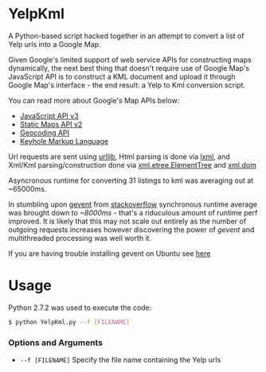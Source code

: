 # YelpKml

A Python-based script hacked together in an attempt to convert a list of Yelp urls into a Google Map.

Given Google's limited support of web service APIs for constructing maps dynamically, the next best thing that doesn't require use of Google Map's JavaScript API is to construct a KML document and upload it through Google Map's interface - the end result: a Yelp to Kml conversion script.

You can read more about Google's Map APIs below:
  * [JavaScript API v3](https://developers.google.com/maps/documentation/javascript/tutorial)
  * [Static Maps API v2](https://developers.google.com/maps/documentation/staticmaps/)
  * [Geocoding API](https://developers.google.com/maps/documentation/geocoding/)
  * [Keyhole Markup Language](https://developers.google.com/kml/documentation/kmlelementsinmaps)

Url requests are sent using [urllib](http://docs.python.org/2/library/urllib.html), Html parsing is done via [lxml](http://lxml.de/), and Xml/Kml parsing/construction done via [xml.etree.ElementTree](http://docs.python.org/2/library/xml.etree.elementtree.html) and [xml.dom](http://docs.python.org/2/library/xml.dom.minidom.html)

Asyncronous runtime for converting 31 listings to kml was averaging out at ~65000ms.

In stumbling upon [gevent](http://sdiehl.github.io/gevent-tutorial/) from [stackoverflow](http://stackoverflow.com/questions/14616883/multithreading-asynchronous-i-o) synchronous runtime average was brought down to *~8000ms* - that's a riduculous amount of runtime perf improved. It is likely that this may not scale out entirely as the number of outgoing requests increases however discovering the power of *gevent* and multithreaded processing was well worth it.

If you are having trouble installing gevent on Ubuntu see [here](http://stackoverflow.com/questions/6431096/gevent-does-not-install-properly-on-ubuntu)

# Usage

Python 2.7.2 was used to execute the code:

```bash
$ python YelpKml.py --f [FILENAME]
```

### Options and Arguments

  * `--f [FILENAME]`
    Specify the file name containing the Yelp urls
